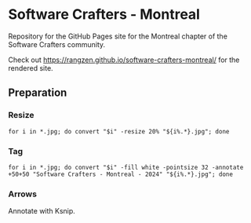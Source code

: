 # Software Crafters - Montreal

Repository for the GitHub Pages site for the Montreal chapter of the Software Crafters community.

Check out https://rangzen.github.io/software-crafters-montreal/ for the rendered site.

## Preparation

### Resize

```shell
for i in *.jpg; do convert "$i" -resize 20% "${i%.*}.jpg"; done
```

### Tag

```shell
for i in *.jpg; do convert "$i" -fill white -pointsize 32 -annotate +50+50 "Software Crafters - Montreal - 2024" "${i%.*}.jpg"; done
```

### Arrows

Annotate with Ksnip.
